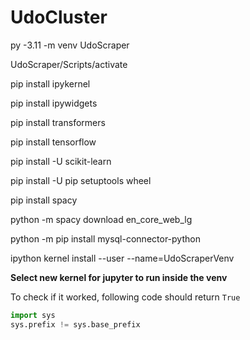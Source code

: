 # UdoCluster
py -3.11 -m venv UdoScraper  

UdoScraper/Scripts/activate

pip install ipykernel       

pip install ipywidgets

pip install transformers

pip install tensorflow

pip install -U scikit-learn

pip install -U pip setuptools wheel

pip install spacy

python -m spacy download en_core_web_lg

python -m pip install mysql-connector-python

ipython kernel install --user --name=UdoScraperVenv

**Select new kernel for jupyter to run inside the venv**

To check if it worked, following code should return ```True``` 
``` python
import sys
sys.prefix != sys.base_prefix
```
